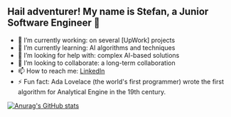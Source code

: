 ## Hail adventurer! My name is Stefan, a Junior Software Engineer 👋

- 🔭 I’m currently working:     on several [UpWork] projects
- 🌱 I’m currently learning:    AI algorithms and techniques
- 🤔 I’m looking for help with:   complex AI-based solutions
- 👯 I’m looking to collaborate:   a long-term collaboration
- 📫 How to reach me: [LinkedIn](https://www.linkedin.com/in/stefankrsti%C4%87/)
- ⚡ Fun fact: Ada Lovelace (the world's first programmer) wrote the first algorithm for Analytical Engine in the 19th century.

[![Anurag's GitHub stats](https://github-readme-stats.vercel.app/api?username=Stefan-Krstic)](https://github.com/Stefan-Krstic/github-readme-stats)


